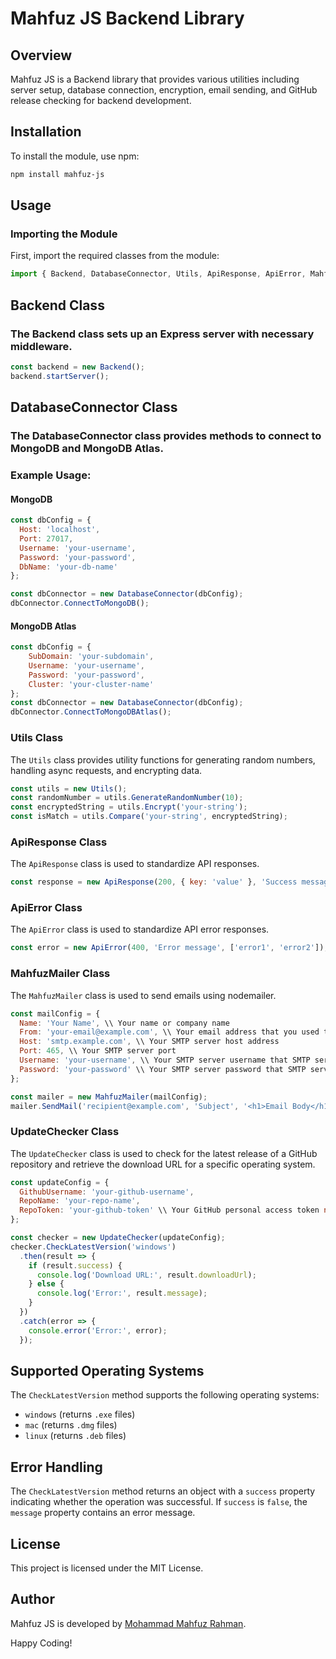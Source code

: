 # Mahfuz JS Backend Library 

## Overview
Mahfuz JS is a Backend library that provides various utilities including server setup, database connection, encryption, email sending, and GitHub release checking for backend development.

## Installation
To install the module, use npm:

```sh
npm install mahfuz-js
```
## Usage
### Importing the Module
First, import the required classes from the module:

```javascript
import { Backend, DatabaseConnector, Utils, ApiResponse, ApiError, MahfuzMailer, UpdateChecker } from 'mahfuz-js';
```

## Backend Class
### The Backend class sets up an Express server with necessary middleware.

```javascript
const backend = new Backend();
backend.startServer();
```
## DatabaseConnector Class
### The DatabaseConnector class provides methods to connect to MongoDB and MongoDB Atlas.

### Example Usage:
#### MongoDB
```javascript
const dbConfig = {
  Host: 'localhost',
  Port: 27017,
  Username: 'your-username',
  Password: 'your-password',
  DbName: 'your-db-name'
};

const dbConnector = new DatabaseConnector(dbConfig);
dbConnector.ConnectToMongoDB();
```
#### MongoDB Atlas

```javascript
const dbConfig = {
    SubDomain: 'your-subdomain',
    Username: 'your-username',
    Password: 'your-password',
    Cluster: 'your-cluster-name'
};
const dbConnector = new DatabaseConnector(dbConfig);
dbConnector.ConnectToMongoDBAtlas();
```


### Utils Class
The `Utils` class provides utility functions for generating random numbers, handling async requests, and encrypting data.

```javascript
const utils = new Utils();
const randomNumber = utils.GenerateRandomNumber(10);
const encryptedString = utils.Encrypt('your-string');
const isMatch = utils.Compare('your-string', encryptedString);
```

### ApiResponse Class
The `ApiResponse` class is used to standardize API responses.

```javascript
const response = new ApiResponse(200, { key: 'value' }, 'Success message');
```

### ApiError Class
The `ApiError` class is used to standardize API error responses.

```javascript
const error = new ApiError(400, 'Error message', ['error1', 'error2']);
```

### MahfuzMailer Class
The `MahfuzMailer` class is used to send emails using nodemailer.

```javascript
const mailConfig = {
  Name: 'Your Name', \\ Your name or company name
  From: 'your-email@example.com', \\ Your email address that you used to register for the SMTP server
  Host: 'smtp.example.com', \\ Your SMTP server host address 
  Port: 465, \\ Your SMTP server port
  Username: 'your-username', \\ Your SMTP server username that SMTP server provided
  Password: 'your-password' \\ Your SMTP server password that SMTP server provided
};

const mailer = new MahfuzMailer(mailConfig);
mailer.SendMail('recipient@example.com', 'Subject', '<h1>Email Body</h1>');
```

### UpdateChecker Class

The `UpdateChecker` class is used to check for the latest release of a GitHub repository and retrieve the download URL for a specific operating system.

```javascript
const updateConfig = {
  GithubUsername: 'your-github-username',
  RepoName: 'your-repo-name',
  RepoToken: 'your-github-token' \\ Your GitHub personal access token note: please store your tokens securely inside the dot env file
};

const checker = new UpdateChecker(updateConfig);
checker.CheckLatestVersion('windows')
  .then(result => {
    if (result.success) {
      console.log('Download URL:', result.downloadUrl);
    } else {
      console.log('Error:', result.message);
    }
  })
  .catch(error => {
    console.error('Error:', error);
  });
```

## Supported Operating Systems
The `CheckLatestVersion` method supports the following operating systems:
- `windows` (returns `.exe` files)
- `mac` (returns `.dmg` files)
- `linux` (returns `.deb` files)

## Error Handling
The `CheckLatestVersion` method returns an object with a `success` property indicating whether the operation was successful. If `success` is `false`, the `message` property contains an error message.

## License
This project is licensed under the MIT License.

## Author
Mahfuz JS is developed by [Mohammad Mahfuz Rahman](https://github.com/mahfuz0712).

Happy Coding!
```